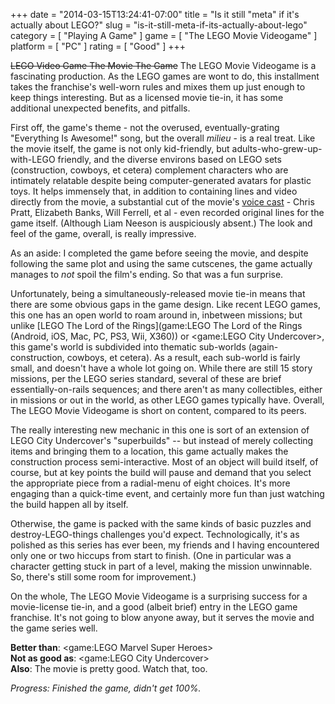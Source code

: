+++
date = "2014-03-15T13:24:41-07:00"
title = "Is it still \"meta\" if it's actually about LEGO?"
slug = "is-it-still-meta-if-its-actually-about-lego"
category = [ "Playing A Game" ]
game = [ "The LEGO Movie Videogame" ]
platform = [ "PC" ]
rating = [ "Good" ]
+++

<s>LEGO Video Game The Movie The Game</s> The LEGO Movie Videogame is a fascinating production.  As the LEGO games are wont to do, this installment takes the franchise's well-worn rules and mixes them up just enough to keep things interesting.  But as a licensed movie tie-in, it has some additional unexpected benefits, and pitfalls.

First off, the game's theme - not the overused, eventually-grating "Everything Is Awesome!" song, but the overall <i>milieu</i> - is a real treat.  Like the movie itself, the game is not only kid-friendly, but adults-who-grew-up-with-LEGO friendly, and the diverse environs based on LEGO sets (construction, cowboys, et cetera) complement characters who are intimately relatable despite being computer-generated avatars for plastic toys.  It helps immensely that, in addition to containing lines and video directly from the movie, a substantial cut of the movie's <a href="http://www.imdb.com/title/tt1490017">voice cast</a> - Chris Pratt, Elizabeth Banks, Will Ferrell, et al - even recorded original lines for the game itself.  (Although Liam Neeson is auspiciously absent.)  The look and feel of the game, overall, is really impressive.

As an aside: I completed the game before seeing the movie, and despite following the same plot and using the same cutscenes, the game actually manages to <i>not</i> spoil the film's ending.  So that was a fun surprise.

Unfortunately, being a simultaneously-released movie tie-in means that there are some obvious gaps in the game design.  Like recent LEGO games, this one has an open world to roam around in, inbetween missions; but unlike [LEGO The Lord of the Rings](game:LEGO The Lord of the Rings (Android, iOS, Mac, PC, PS3, Wii, X360)) or <game:LEGO City Undercover>, this game's world is subdivided into thematic sub-worlds (again- construction, cowboys, et cetera).  As a result, each sub-world is fairly small, and doesn't have a whole lot going on.  While there are still 15 story missions, per the LEGO series standard, several of these are brief essentially-on-rails sequences; and there aren't as many collectibles, either in missions or out in the world, as other LEGO games typically have.  Overall, The LEGO Movie Videogame is short on content, compared to its peers.

The really interesting new mechanic in this one is sort of an extension of LEGO City Undercover's "superbuilds" -- but instead of merely collecting items and bringing them to a location, this game actually makes the construction process semi-interactive.  Most of an object will build itself, of course, but at key points the build will pause and demand that you select the appropriate piece from a radial-menu of eight choices.  It's more engaging than a quick-time event, and certainly more fun than just watching the build happen all by itself.

Otherwise, the game is packed with the same kinds of basic puzzles and destroy-LEGO-things challenges you'd expect.  Technologically, it's as polished as this series has ever been, my friends and I having encountered only one or two hiccups from start to finish.  (One in particular was a character getting stuck in part of a level, making the mission unwinnable.  So, there's still some room for improvement.)

On the whole, The LEGO Movie Videogame is a surprising success for a movie-license tie-in, and a good (albeit brief) entry in the LEGO game franchise.  It's not going to blow anyone away, but it serves the movie and the game series well.

<b>Better than</b>: <game:LEGO Marvel Super Heroes>  
<b>Not as good as</b>: <game:LEGO City Undercover>  
<b>Also</b>: The movie is pretty good.  Watch that, too.

<i>Progress: Finished the game, didn't get 100%.</i>